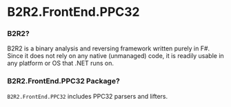 # B2R2.FrontEnd.PPC32

### B2R2?

B2R2 is a binary analysis and reversing framework written purely in F#. Since it
does not rely on any native (unmanaged) code, it is readily usable in any
platform or OS that .NET runs on.

### B2R2.FrontEnd.PPC32 Package?

`B2R2.FrontEnd.PPC32` includes PPC32 parsers and lifters.
